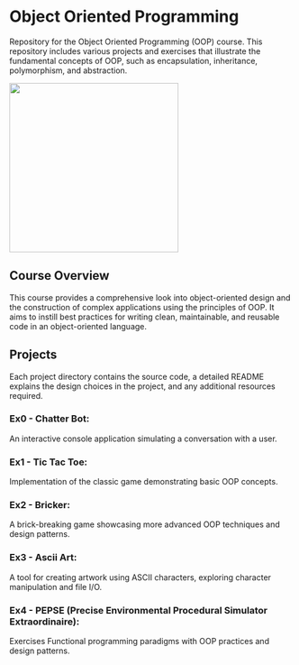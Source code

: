 # Object Oriented Programming
Repository for the Object Oriented Programming (OOP) course. This repository includes various projects and exercises that illustrate the fundamental concepts of OOP, such as encapsulation, inheritance, polymorphism, and abstraction.

<img src="https://miro.medium.com/v2/resize:fit:1400/0*GQCVlaNMkJQXWF8C.png" height="300" />


## Course Overview
This course provides a comprehensive look into object-oriented design and the construction of complex applications using the principles of OOP. It aims to instill best practices for writing clean, maintainable, and reusable code in an object-oriented language.

## Projects
Each project directory contains the source code, a detailed README explains the design choices in the project, and any additional resources required.

### Ex0 - Chatter Bot: 
An interactive console application simulating a conversation with a user.
### Ex1 - Tic Tac Toe: 
Implementation of the classic game demonstrating basic OOP concepts.
### Ex2 - Bricker: 
A brick-breaking game showcasing more advanced OOP techniques and design patterns.
### Ex3 - Ascii Art: 
A tool for creating artwork using ASCII characters, exploring character manipulation and file I/O.
### Ex4 - PEPSE (Precise Environmental Procedural Simulator Extraordinaire): 
Exercises Functional programming paradigms with OOP practices and design patterns.
